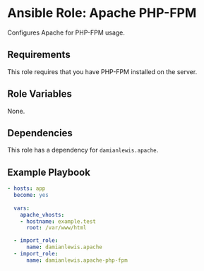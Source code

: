 # Ansible Role: Apache PHP-FPM
Configures Apache for PHP-FPM usage.

## Requirements
This role requires that you have PHP-FPM installed on the server.

## Role Variables
None.

## Dependencies
This role has a dependency for `damianlewis.apache`.

## Example Playbook
```yaml
- hosts: app
  become: yes
  
  vars:
    apache_vhosts:
    - hostname: example.test
      root: /var/www/html

  - import_role:
      name: damianlewis.apache
  - import_role:
      name: damianlewis.apache-php-fpm
```
